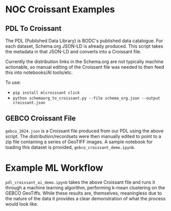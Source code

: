 # NOC Croissant Examples

## PDL To Croissant

The PDL (Published Data Library) is BODC's published data catalogue. For each dataset, Schema.org JSON-LD is already produced. This script takes the metadata in that JSON-LD and converts into a Croissant file.

Currently the distribution links in the Schema.org are not typically machine actionable, so manual editing of the Croissant file was needed to then feed this into notebooks/AI tools/etc.

To use:
- `pip install mlcroissant click`
- `python schemaorg_to_croissant.py --file schema_org.json --output croissant.json`

## GEBCO Croissant File

`gebco_2024.json` is a Croissant file produced from our PDL using the above script. The distribution/recordsets were then manually edited to point to a zip file containing a series of GeoTIFF images. A sample notebook for loading this dataset is provided, `gebco_croissant_demo.ipynb`.

# Example ML Workflow

`pdl_croissant_ai_demo.ipynb` takes the above Croissant file and runs it through a machine learning algorithm, performing k-mean clustering on the GEBCO GeoTiffs. While these results are, themselves, meaningless due to the nature of the data it provides a clear demonstration of what the process would look like.
